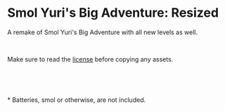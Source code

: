 # Smol Yuri's Big Adventure: Resized
A remake of Smol Yuri's Big Adventure with all new levels as well.

&nbsp;

Make sure to read the [license](LICENSE.md) before copying any assets.

&nbsp;

&nbsp;

\* Batteries, smol or otherwise, are not included.
